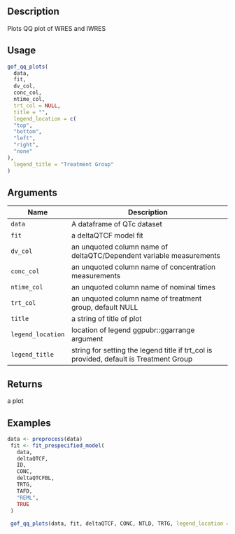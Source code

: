 ## Description

Plots QQ plot of WRES and IWRES

## Usage

```r
gof_qq_plots(
  data,
  fit,
  dv_col,
  conc_col,
  ntime_col,
  trt_col = NULL,
  title = "",
  legend_location = c(
  "top",
  "bottom",
  "left",
  "right",
  "none"
),
  legend_title = "Treatment Group"
)
```

## Arguments

| Name | Description |
|------|-------------|
| `data` | A dataframe of QTc dataset |
| `fit` | a deltaQTCF model fit |
| `dv_col` | an unquoted column name of deltaQTC/Dependent variable measurements |
| `conc_col` | an unquoted column name of concentration measurements |
| `ntime_col` | an unquoted column name of nominal times |
| `trt_col` | an unquoted column name of treatment group, default NULL |
| `title` | a string of title of plot |
| `legend_location` | location of legend ggpubr::ggarrange argument |
| `legend_title` | string for setting the legend title if trt_col is provided, default is Treatment Group |

## Returns

a plot

## Examples

```r
data <- preprocess(data)
 fit <- fit_prespecified_model(
   data,
   deltaQTCF,
   ID,
   CONC,
   deltaQTCFBL,
   TRTG,
   TAFD,
   "REML",
   TRUE
 )
 
 gof_qq_plots(data, fit, deltaQTCF, CONC, NTLD, TRTG, legend_location = "top")
```



